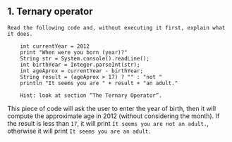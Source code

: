 ## 1. Ternary operator

```
Read the following code and, without executing it first, explain what it does.
	
	int currentYear = 2012
	print "When were you born (year)?"
	String str = System.console().readLine();
	int birthYear = Integer.parseInt(str);
	int ageAprox = currentYear - birthYear;
	String result = (ageAprox > 17) ? "" : "not "
	println "It seems you are " + result + "an adult."

	Hint: look at section “The Ternary Operator”.
```
	
This piece of code will ask the user to enter the year of birth,
then it will compute the approximate age in 2012 (without considering the month).
If the result is less than `17`, it will print `It seems you are not an adult.`, 
otherwise it will print `It seems you are an adult.`